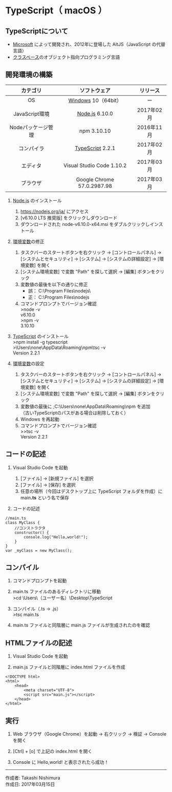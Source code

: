 # TypeScript（ macOS ）

## TypeScriptについて

* [Microsoft](https://github.com/Microsoft/TypeScript) によって開発され、2012年に登場した AltJS（JavaScript の代替言語）
* [クラスベース](http://bit.ly/2lBXgbE)のオブジェクト指向プログラミング言語

## 開発環境の構築

|カテゴリ|ソフトウェア|リリース|
|:--:|:--:|:--:|
|OS|[Windows](https://ja.wikipedia.org/wiki/Microsoft_Windows) 10（64bit）|ー|
|JavaScript環境|[Node.js](https://nodejs.org/ja/) 6.10.0|2017年02月|
|Nodeパッケージ管理|npm 3.10.10|2016年11月|
|コンパイラ|[TypeScript](https://www.typescriptlang.org/index.html) 2.2.1|2017年02月|
|エディタ|Visual Studio Code 1.10.2|2017年03月|
|ブラウザ|Google Chrome 57.0.2987.98|2017年03月|

1. [Node.js](https://nodejs.org/ja/) のインストール  
    1. https://nodejs.org/ja/ にアクセス
    1. [v6.10.0 LTS 推奨版] をクリックしダウンロード
    1. ダウンロードされた node-v6.10.0-x64.msi をダブルクリックしインストール

1. [環境変数](http://bit.ly/2lCIAgK)の修正  
    1. タスクバーのスタートボタンを右クリック → [コントロールパネル] → [システムとセキュリティ] → [システム] → [システムの詳細設定] → [環境変数] を開く
    1. [システム環境変数] で変数 "Path" を探して選択 → [編集] ボタンをクリック
    1. 変数値の最後を以下の通りに修正
        * 誤： C:\Program Files\nodejs\
        * 正： C:\Program Files\nodejs
    1. コマンドプロンプトでバージョン確認  
        \>node -v  
        v6.10.0  
        \>npm -v  
        3.10.10

1. [TypeScript](https://www.typescriptlang.org/index.html) のインストール  
    \>npm install -g typescript  
    \>\Users\none\AppData\Roaming\npm\tsc -v  
    Version 2.2.1

1. [環境変数](http://bit.ly/2lCIAgK)の設定  
    1. タスクバーのスタートボタンを右クリック → [コントロールパネル] → [システムとセキュリティ] → [システム] → [システムの詳細設定] → [環境変数] を開く
    1. [システム環境変数] で変数 "Path" を探して選択 → [編集] ボタンをクリック
    1. 変数値の最後に ;C:\Users\none\AppData\Roaming\npm を追加  
    （古いTypeScriptのパスがある場合は削除しておく）
    1. Windows を再起動
    1. コマンドプロンプトでバージョン確認  
        \>>tsc -v  
        Version 2.2.1

## コードの記述

1. Visual Studio Code を起動
    1. [ファイル] → [新規ファイル] を選択
    1. [ファイル] → [保存] を選択
    1. 任意の場所（今回はデスクトップ上に TypeScript フォルダを作成）に main<b>.ts</b> という名で保存

1. コードの記述
```
//main.ts
class MyClass {
    //コンストラクタ
    constructor() {
        console.log("Hello,world!");
    }
}
var _myClass = new MyClass();
```

## コンパイル

1. コマンドプロンプトを起動

1. main.ts ファイルのあるディレクトリに移動  
\>cd \Users\（ユーザー名）\Desktop\TypeScript

1. コンパイル（.ts → .js）  
\>tsc main.ts

1. main.ts ファイルと同階層に main.js ファイルが生成されたのを確認

## HTMLファイルの記述

1. Visual Studio Code を起動

1. main.js ファイルと同階層に index.html ファイルを作成

```
<!DOCTYPE html>
<html>
    <head>
        <meta charset="UTF-8">
        <script src="main.js"></script>
    </head>
</html>
```

## 実行

1. Web ブラウザ（Google Chrome）を起動 → 右クリック → 検証 → Console を開く

1. [Ctrl] + [o] で上記の index.html を開く

1. Console に Hello,world! と表示されたら成功！

***
作成者: Takashi Nishimura  
作成日: 2017年03月15日
